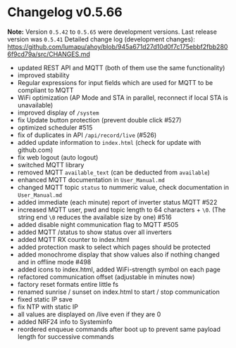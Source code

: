 # Changelog v0.5.66

**Note:** Version `0.5.42` to `0.5.65` were development versions. Last release version was `0.5.41`
Detailed change log (development changes): https://github.com/lumapu/ahoy/blob/945a671d27d10d0f7c175ebbf2fbb2806f9cd79a/src/CHANGES.md


* updated REST API and MQTT (both of them use the same functionality)
* improved stability
* Regular expressions for input fields which are used for MQTT to be compliant to MQTT
* WiFi optimization (AP Mode and STA in parallel, reconnect if local STA is unavailable)
* improved display of `/system`
* fix Update button protection (prevent double click #527)
* optimized scheduler #515
* fix of duplicates in API `/api/record/live` (#526)
* added update information to `index.html` (check for update with github.com)
* fix web logout (auto logout)
* switched MQTT library
* removed MQTT `available_text` (can be deducted from `available`)
* enhanced MQTT documentation in `User_Manual.md`
* changed MQTT topic `status` to nummeric value, check documentation in `User_Manual.md`
* added immediate (each minute) report of inverter status MQTT #522
* increased MQTT user, pwd and topic length to 64 characters + `\0`. (The string end `\0` reduces the available size by one) #516
* added disable night communication flag to MQTT #505
* added MQTT <TOPIC>/status to show status over all inverters
* added MQTT RX counter to index.html
* added protection mask to select which pages should be protected
* added monochrome display that show values also if nothing changed and in offline mode #498
* added icons to index.html, added WiFi-strength symbol on each page
* refactored communication offset (adjustable in minutes now)
* factory reset formats entire little fs
* renamed sunrise / sunset on index.html to start / stop communication
* fixed static IP save
* fix NTP with static IP
* all values are displayed on /live even if they are 0
* added NRF24 info to Systeminfo
* reordered enqueue commands after boot up to prevent same payload length for successive commands
